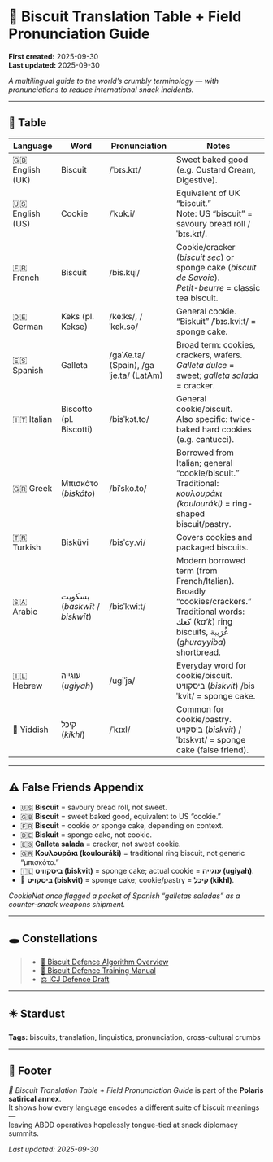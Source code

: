# 🍪 Biscuit Translation Table + Field Pronunciation Guide  

**First created:** 2025-09-30  
**Last updated:** 2025-09-30  

*A multilingual guide to the world’s crumbly terminology — with pronunciations to reduce international snack incidents.*  

---

## 📑 Table  

| Language | Word | Pronunciation | Notes |
|----------|------|---------------|-------|
| 🇬🇧 English (UK) | Biscuit | /ˈbɪs.kɪt/ | Sweet baked good (e.g. Custard Cream, Digestive). |
| 🇺🇸 English (US) | Cookie | /ˈkʊk.i/ | Equivalent of UK “biscuit.”<br>Note: US “biscuit” = savoury bread roll /ˈbɪs.kɪt/. |
| 🇫🇷 French | Biscuit | /bis.kɥi/ | Cookie/cracker (*biscuit sec*) or sponge cake (*biscuit de Savoie*).<br>*Petit-beurre* = classic tea biscuit. |
| 🇩🇪 German | Keks (pl. Kekse) | /keːks/, /ˈkɛk.sə/ | General cookie. “Biskuit” /ˈbɪs.kviːt/ = sponge cake. |
| 🇪🇸 Spanish | Galleta | /ɡaˈʎe.ta/ (Spain), /ɡaˈje.ta/ (LatAm) | Broad term: cookies, crackers, wafers. <br>*Galleta dulce* = sweet; *galleta salada* = cracker. |
| 🇮🇹 Italian | Biscotto (pl. Biscotti) | /bisˈkɔt.to/ | General cookie/biscuit. <br>Also specific: twice-baked hard cookies (e.g. cantucci). |
| 🇬🇷 Greek | Μπισκότο (*biskóto*) | /biˈsko.to/ | Borrowed from Italian; general “cookie/biscuit.” <br>Traditional: *κουλουράκι (koulouráki)* = ring-shaped biscuit/pastry. |
| 🇹🇷 Turkish | Bisküvi | /bisˈcy.vi/ | Covers cookies and packaged biscuits. |
| 🇸🇦 Arabic | بسكويت (*baskwīt* / *biskwīt*) | /bisˈkwiːt/ | Modern borrowed term (from French/Italian). Broadly “cookies/crackers.” <br>Traditional words: كعك (*ka‘k*) ring biscuits, غُرَيبة (*ghurayyiba*) shortbread. |
| 🇮🇱 Hebrew | עוגייה (*ugiyah*) | /uɡiˈja/ | Everyday word for cookie/biscuit. <br>ביסקוויט (*biskvit*) /bisˈkvit/ = sponge cake. |
| 🕎 Yiddish | קיכל (*kikhl*) | /ˈkɪxl/ | Common for cookie/pastry. <br>ביסקויט (*biskvit*) /ˈbɪskvɪt/ = sponge cake (false friend). |

---

## ⚠️ False Friends Appendix  

- 🇺🇸 **Biscuit** = savoury bread roll, not sweet.  
- 🇬🇧 **Biscuit** = sweet baked good, equivalent to US “cookie.”  
- 🇫🇷 **Biscuit** = cookie *or* sponge cake, depending on context.  
- 🇩🇪 **Biskuit** = sponge cake, not cookie.  
- 🇪🇸 **Galleta salada** = cracker, not sweet cookie.  
- 🇬🇷 **Κουλουράκι (koulouráki)** = traditional ring biscuit, not generic “μπισκότο.”  
- 🇮🇱 **ביסקוויט (biskvit)** = sponge cake; actual cookie = **עוגייה (ugiyah)**.  
- 🕎 **ביסקויט (biskvit)** = sponge cake; cookie/pastry = **קיכל (kikhl)**.  

*CookieNet once flagged a packet of Spanish “galletas saladas” as a counter-snack weapons shipment.*  

---

## 🕳 Constellations  

> - [👾 Biscuit Defence Algorithm Overview](./👾_biscuit_defence_algorithm.md)  
> - [🍪 Biscuit Defence Training Manual](./🍪_biscuit_defence_training_manual.md)  
> - [⚖️ ICJ Defence Draft](./⚖️_icj_defence_draft.md)  

---

## ✴️ Stardust  

**Tags:** biscuits, translation, linguistics, pronunciation, cross-cultural crumbs  

---

## 🏮 Footer  

*🍪 Biscuit Translation Table + Field Pronunciation Guide* is part of the **Polaris satirical annex**.  
It shows how every language encodes a different suite of biscuit meanings —  
leaving ABDD operatives hopelessly tongue-tied at snack diplomacy summits.  

_Last updated: 2025-09-30_  
